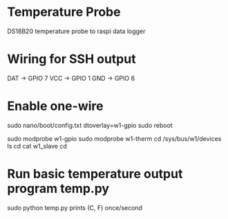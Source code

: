 # Temperature Probe
 DS18B20 temperature probe to raspi data logger

# Wiring for SSH output
DAT -> GPIO 7
VCC -> GPIO 1
GND -> GPIO 6

# Enable one-wire
sudo nano/boot/config.txt
dtoverlay=w1-gpio
sudo reboot

sudo modprobe w1-gpio
sudo modprobe w1-therm
cd /sys/bus/w1/devices
ls
cd <THERM-ADDRESS>
cat w1_slave
cd

# Run basic temperature output program temp.py

sudo python temp.py
prints (C, F) once/second